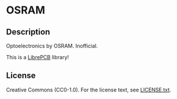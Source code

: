 # OSRAM

## Description

Optoelectronics by OSRAM. Inofficial.

This is a [LibrePCB](https://librepcb.org) library!

## License

Creative Commons (CC0-1.0). For the license text, see [LICENSE.txt](LICENSE.txt).
